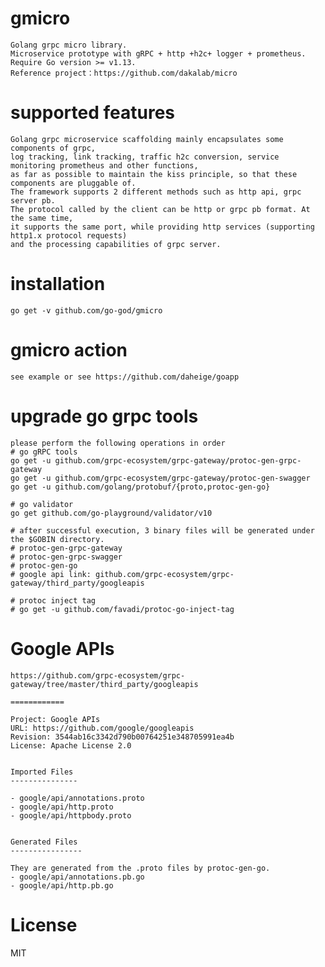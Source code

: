 # gmicro
  
    Golang grpc micro library.
    Microservice prototype with gRPC + http +h2c+ logger + prometheus.
    Require Go version >= v1.13.
    Reference project：https://github.com/dakalab/micro

# supported features

    Golang grpc microservice scaffolding mainly encapsulates some components of grpc,
    log tracking, link tracking, traffic h2c conversion, service monitoring prometheus and other functions, 
    as far as possible to maintain the kiss principle, so that these components are pluggable of. 
    The framework supports 2 different methods such as http api, grpc server pb. 
    The protocol called by the client can be http or grpc pb format. At the same time, 
    it supports the same port, while providing http services (supporting http1.x protocol requests) 
    and the processing capabilities of grpc server.
# installation
    
    go get -v github.com/go-god/gmicro

# gmicro action

    see example or see https://github.com/daheige/goapp
    
# upgrade go grpc tools
  
    please perform the following operations in order
    # go gRPC tools
    go get -u github.com/grpc-ecosystem/grpc-gateway/protoc-gen-grpc-gateway
    go get -u github.com/grpc-ecosystem/grpc-gateway/protoc-gen-swagger
    go get -u github.com/golang/protobuf/{proto,protoc-gen-go}
    
    # go validator
    go get github.com/go-playground/validator/v10
    
    # after successful execution, 3 binary files will be generated under the $GOBIN directory.
    # protoc-gen-grpc-gateway
    # protoc-gen-grpc-swagger
    # protoc-gen-go
    # google api link: github.com/grpc-ecosystem/grpc-gateway/third_party/googleapis
    
    # protoc inject tag
    # go get -u github.com/favadi/protoc-go-inject-tag  
    
# Google APIs

    https://github.com/grpc-ecosystem/grpc-gateway/tree/master/third_party/googleapis

    ============
    
    Project: Google APIs
    URL: https://github.com/google/googleapis
    Revision: 3544ab16c3342d790b00764251e348705991ea4b
    License: Apache License 2.0
    
    
    Imported Files
    ---------------
    
    - google/api/annotations.proto
    - google/api/http.proto
    - google/api/httpbody.proto
    
    
    Generated Files
    ----------------
    
    They are generated from the .proto files by protoc-gen-go.
    - google/api/annotations.pb.go
    - google/api/http.pb.go

# License

  MIT
